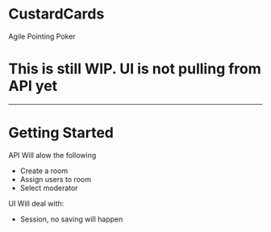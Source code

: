 # CustardCards
Agile Pointing Poker

# This is still WIP. UI is not pulling from API yet

---
# Getting Started
API Will alow the following
- Create a room
- Assign users to room
- Select moderator

UI Will deal with:
- Session, no saving will happen 
